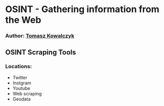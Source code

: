 OSINT - Gathering information from the Web
==========================================

### Author: [Tomasz Kowalczyk](http://kownet.info)

## OSINT Scraping Tools

### Locations:
- Twitter
- Instgram
- Youtube
- Web scraping
- Geodata